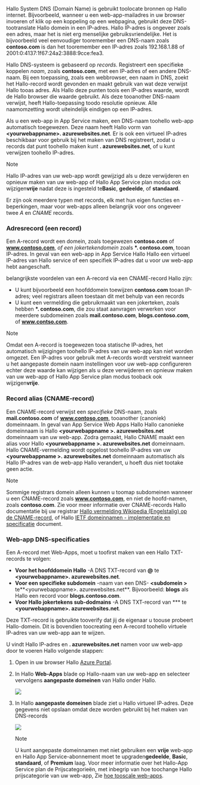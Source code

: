 Hallo System DNS (Domain Name) is gebruikt toolocate bronnen op Hallo internet. Bijvoorbeeld, wanneer u een web-app-mailadres in uw browser invoeren of klik op een koppeling op een webpagina, gebruikt deze DNS-tootranslate Hallo domein in een IP-adres. Hallo IP-adres is ongeveer zoals een adres, maar het is niet erg menselijke gebruiksvriendelijke. Het is bijvoorbeeld veel eenvoudiger tooremember een DNS-naam zoals **contoso.com** is dan het tooremember een IP-adres zoals 192.168.1.88 of 2001:0:4137:1f67:24a2:3888:9cce:fea3.

Hallo DNS-systeem is gebaseerd op *records*. Registreert een specifieke koppelen *naam*, zoals **contoso.com**, met een IP-adres of een andere DNS-naam. Bij een toepassing, zoals een webbrowser, een naam in DNS, zoekt het Hallo-record wordt gevonden en maakt gebruik van wat deze verwijst Hallo tooas adres. Als Hallo deze punten toois een IP-adres waarde, wordt de Hallo browser die waarde gebruikt. Als deze tooanother DNS-naam verwijst, heeft Hallo-toepassing toodo resolutie opnieuw. Alle naamomzetting wordt uiteindelijk eindigen op een IP-adres.

Als u een web-app in App Service maken, een DNS-naam toohello web-app automatisch toegewezen. Deze naam heeft Hallo vorm van  **&lt;yourwebappname&gt;. azurewebsites.net**. Er is ook een virtueel IP-adres beschikbaar voor gebruik bij het maken van DNS registreert, zodat u records dat punt toohello maken kunt **. azurewebsites.net**, of u kunt verwijzen toohello IP-adres.

> [!NOTE]
> Hallo IP-adres van uw web-app wordt gewijzigd als u deze verwijderen en opnieuw maken van uw web-app of Hallo App Service plan modus ook wijzigen**vrije** nadat deze is ingesteld te**Basic**, **gedeelde**, of **standaard**.
> 
> 

Er zijn ook meerdere typen met records, elk met hun eigen functies en -beperkingen, maar voor web-apps alleen belangrijk voor ons ongeveer twee *A* en *CNAME* records.

### <a name="address-record-a-record"></a>Adresrecord (een record)
Een A-record wordt een domein, zoals toegewezen **contoso.com** of **www.contoso.com**, *of een jokertekendomein* zoals  **\*. contoso.com**, tooan IP-adres. In geval van een web-app in App Service Hallo Hallo een virtueel IP-adres van Hallo service of een specifiek IP-adres dat u voor uw web-app hebt aangeschaft.

belangrijkste voordelen van een A-record via een CNAME-record Hallo zijn:

* U kunt bijvoorbeeld een hoofddomein toewijzen **contoso.com** tooan IP-adres; veel registrars alleen toestaan dit met behulp van een records
* U kunt een vermelding die gebruikmaakt van een jokerteken, zoals hebben  **\*. contoso.com**, die zou staat aanvragen verwerken voor meerdere subdomeinen zoals **mail.contoso.com**,  **blogs.contoso.com**, of **www.contso.com**.

> [!NOTE]
> Omdat een A-record is toegewezen tooa statische IP-adres, het automatisch wijzigingen toohello IP-adres van uw web-app kan niet worden omgezet. Een IP-adres voor gebruik met A-records wordt verstrekt wanneer u het aangepaste domein naam instellingen voor uw web-app configureren echter deze waarde kan wijzigen als u deze verwijderen en opnieuw maken van uw web-app of Hallo App Service plan modus tooback ook wijzigen**vrije**.
> 
> 

### <a name="alias-record-cname-record"></a>Record alias (CNAME-record)
Een CNAME-record verwijst een *specifieke* DNS-naam, zoals **mail.contoso.com** of **www.contoso.com**, tooanother (canoniek) domeinnaam. In geval van App Service Web Apps Hallo Hallo canonieke domeinnaam is Hallo  **&lt;yourwebappname >. azurewebsites.net** domeinnaam van uw web-app. Zodra gemaakt, Hallo CNAME maakt een alias voor Hallo  **&lt;yourwebappname >. azurewebsites.net** domeinnaam. Hallo CNAME-vermelding wordt opgelost toohello IP-adres van uw  **&lt;yourwebappname >. azurewebsites.net** domeinnaam automatisch als Hallo IP-adres van de web-app Hallo verandert, u hoeft dus niet tootake geen actie.

> [!NOTE]
> Sommige registrars domein alleen kunnen u toomap subdomeinen wanneer u een CNAME-record zoals **www.contoso.com**, en niet de hoofd-namen, zoals **contoso.com**. Zie voor meer informatie over CNAME-records Hallo documentatie bij uw registrar <a href="http://en.wikipedia.org/wiki/CNAME_record">Hallo vermelding Wikipedia (Engelstalig) op de CNAME-record</a>, of Hallo <a href="http://tools.ietf.org/html/rfc1035">IETF domeinnamen - implementatie en specificatie</a> document.
> 
> 

### <a name="web-app-dns-specifics"></a>Web-app DNS-specificaties
Een A-record met Web-Apps, moet u toofirst maken van een Hallo TXT-records te volgen:

* **Voor het hoofddomein Hallo** -A DNS TXT-record van  **@**  te  **&lt;yourwebappname&gt;. azurewebsites.net**.
* **Voor een specifieke subdomein** -naam van een DNS-  **&lt;subdomein >** te**&lt;yourwebappname&gt;. azurewebsites.net**. Bijvoorbeeld: **blogs** als Hallo een record voor **blogs.contoso.com**.
* **Voor Hallo jokertekens sub-dodmains** -A DNS TXT-record van *** te  **&lt;yourwebappname&gt;. azurewebsites.net**.

Deze TXT-record is gebruikte tooverify dat jij de eigenaar u toouse probeert Hallo-domein. Dit is bovendien toocreating een A-record toohello virtuele IP-adres van uw web-app aan te wijzen.

U vindt Hallo IP-adres en **. azurewebsites.net** namen voor uw web-app door te voeren Hallo volgende stappen:

1. Open in uw browser Hallo [Azure Portal](https://portal.azure.com).
2. In Hallo **Web-Apps** blade op Hallo-naam van uw web-app en selecteer vervolgens **aangepaste domeinen** van Hallo onder Hallo.
   
    ![](./media/custom-dns-web-site/dncmntask-cname-6.png)
3. In Hallo **aangepaste domeinen** blade ziet u Hallo virtueel IP-adres. Deze gegevens niet opslaan omdat deze worden gebruikt bij het maken van DNS-records
   
    ![](./media/custom-dns-web-site/virtual-ip-address.png)
   
   > [!NOTE]
   > U kunt aangepaste domeinnamen met niet gebruiken een **vrije** web-app en Hallo App Service-abonnement moet te upgraden**gedeelde**, **Basic**, **standaard**, of **Premium** laag. Voor meer informatie over het Hallo-App Service plan de Prijscategorieën, met inbegrip van hoe toochange Hallo prijscategorie van uw web-app, Zie [hoe tooscale web-apps](../articles/app-service-web/web-sites-scale.md).
   > 
   > 

